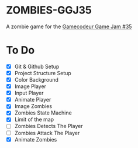 # ZOMBIES-GGJ35
A zombie game for the [Gamecodeur Game Jam #35](https://itch.io/jam/gamecodeur-gamejam-35)

# To Do
- [x] Git & Github Setup
- [x] Project Structure Setup
- [x] Color Background
- [x] Image Player
- [x] Input Player
- [x] Animate Player
- [x] Image Zombies
- [x] Zombies State Machine
- [x] Limit of the map
- [ ] Zombies Detects The Player
- [ ] Zombies Attack The Player
- [x] Animate Zombies
